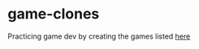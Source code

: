 # game-clones
Practicing game dev by creating the games listed [here](http://inventwithpython.com/blog/2012/02/20/i-need-practice-programming-49-ideas-for-game-clones-to-code/)
